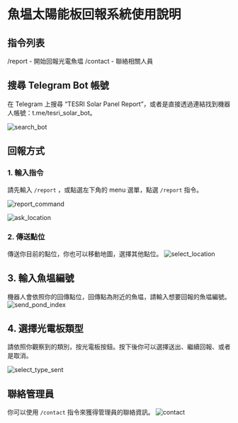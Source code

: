 # 魚塭太陽能板回報系統使用說明


## 指令列表
/report - 開始回報光電魚塭
/contact - 聯絡相關人員

## 搜尋 Telegram Bot 帳號
在 Telegram 上搜尋 “TESRI Solar Panel Report”，或者是直接透過連結找到機器人帳號：t.me/tesri_solar_bot。

![search_bot](./img/search_bot.jpeg)

## 回報方式

### 1. 輸入指令
請先輸入 `/report` ，或點選左下角的 menu 選單，點選 `/report` 指令。

![report_command](./img/report_command.jpeg)

![ask_location](./img/ask_location.jpeg)

### 2. 傳送點位
傳送你目前的點位，你也可以移動地圖，選擇其他點位。
![select_location](./img/select_location.PNG)

## 3. 輸入魚塭編號
機器人會依照你的回傳點位，回傳點為附近的魚塭，請輸入想要回報的魚塭編號。
![send_pond_index](./img/send_pond_index.PNG)

## 4. 選擇光電板類型
請依照你觀察到的類別，按光電板按鈕。按下後你可以選擇送出、繼續回報、或者是取消。

![select_type_sent](./img/select_type_and_sent.PNG)


## 聯絡管理員
你可以使用 `/contact` 指令來獲得管理員的聯絡資訊。
![contact](./img/contact.jpeg)
